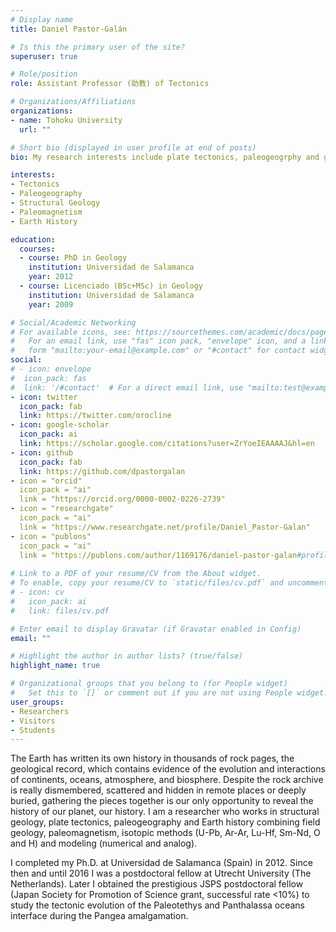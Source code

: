 ```yaml
---
# Display name
title: Daniel Pastor-Galán

# Is this the primary user of the site?
superuser: true

# Role/position
role: Assistant Professor (助教) of Tectonics

# Organizations/Affiliations
organizations:
- name: Tohoku University
  url: ""

# Short bio (displayed in user profile at end of posts)
bio: My research interests include plate tectonics, paleogeogrphy and geodynamics

interests:
- Tectonics
- Paleogeography
- Structural Geology
- Paleomagnetism
- Earth History

education:
  courses:
  - course: PhD in Geology
    institution: Universidad de Salamanca
    year: 2012
  - course: Licenciado (BSc+MSc) in Geology
    institution: Universidad de Salamanca
    year: 2009

# Social/Academic Networking
# For available icons, see: https://sourcethemes.com/academic/docs/page-builder/#icons
#   For an email link, use "fas" icon pack, "envelope" icon, and a link in the
#   form "mailto:your-email@example.com" or "#contact" for contact widget.
social:
# - icon: envelope
#  icon_pack: fas
#  link: '/#contact'  # For a direct email link, use "mailto:test@example.org".
- icon: twitter
  icon_pack: fab
  link: https://twitter.com/orocline
- icon: google-scholar
  icon_pack: ai
  link: https://scholar.google.com/citations?user=ZrYoeIEAAAAJ&hl=en
- icon: github
  icon_pack: fab
  link: https://github.com/dpastorgalan
- icon = "orcid"
  icon_pack = "ai"
  link = "https://orcid.org/0000-0002-0226-2739"
- icon = "researchgate"
  icon_pack = "ai"
  link = "https://www.researchgate.net/profile/Daniel_Pastor-Galan"
- icon = "publons"
  icon_pack = "ai"
  link = "https://publons.com/author/1169176/daniel-pastor-galan#profile"
  
# Link to a PDF of your resume/CV from the About widget.
# To enable, copy your resume/CV to `static/files/cv.pdf` and uncomment the lines below.
# - icon: cv
#   icon_pack: ai
#   link: files/cv.pdf

# Enter email to display Gravatar (if Gravatar enabled in Config)
email: ""

# Highlight the author in author lists? (true/false)
highlight_name: true

# Organizational groups that you belong to (for People widget)
#   Set this to `[]` or comment out if you are not using People widget.
user_groups:
- Researchers
- Visitors
- Students
---
```


The Earth has written its own history in thousands of rock pages, the geological record, which contains evidence of the evolution and interactions of continents, oceans, atmosphere, and biosphere. Despite the rock archive is really dismembered, scattered and hidden in remote places or deeply buried, gathering the pieces together is our only opportunity to reveal the history of our planet, our history. I am a researcher who works in structural geology, plate tectonics, paleogeography and Earth history combining field geology, paleomagnetism, isotopic methods (U-Pb, Ar-Ar, Lu-Hf, Sm-Nd, O and H) and modeling (numerical and analog).

I completed my Ph.D. at Universidad de Salamanca (Spain) in 2012. Since then and until 2016 I was a postdoctoral fellow at Utrecht University (The Netherlands). Later I obtained the prestigious JSPS postdoctoral fellow (Japan Society for Promotion of Science grant, successful rate <10%) to study the tectonic evolution of the Paleotethys and Panthalassa oceans interface during the Pangea amalgamation.
